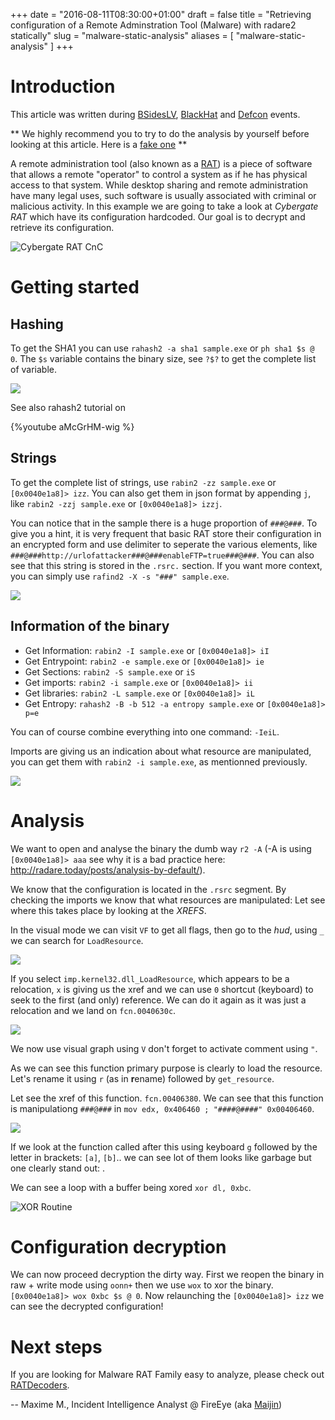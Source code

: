 +++ date = "2016-08-11T08:30:00+01:00" draft = false title = "Retrieving configuration of a Remote Adminstration Tool (Malware) with radare2 statically" slug = "malware-static-analysis" aliases = [ "malware-static-analysis" ] +++ 

# Introduction

This article was written during [BSidesLV](https://www.bsideslv.org), [BlackHat](https://www.blackhat.com/) and [Defcon](https://www.defcon.org/) events.

** We highly recommend you to try to do the analysis by yourself before looking at this article. Here is a [fake one](https://virustotal.com/en/file/f15985a91b12e015812f7f960eb0abe03d0cd401f54d0088f75cb087776a297c/analysis/) **

A remote administration tool (also known as a [RAT]( https://en.wikipedia.org/wiki/Remote_administration_software )) is a piece of software that allows a remote "operator" to control a system as if he has physical access to that system. While desktop sharing and remote administration have many legal uses, such software is usually associated with criminal or malicious activity. In this example we are going to take a look at *Cybergate RAT* which have its configuration hardcoded. Our goal is to decrypt and retrieve its configuration.

![Cybergate RAT CnC](https://i.imgur.com/q2kML7b.png)

# Getting started

## Hashing

To get the SHA1 you can use `rahash2 -a sha1 sample.exe` or `ph sha1 $s @ 0`. The `$s` variable contains the binary size, see `?$?` to get the complete list of variable.

![](https://i.imgur.com/jJB55rE.png)

See also rahash2 tutorial on

{%youtube aMcGrHM-wig %}

## Strings

To get the complete list of strings, use
`rabin2 -zz sample.exe` or `[0x0040e1a8]> izz`. 
You can also get them in json format by appending `j`, like `rabin2 -zzj sample.exe` or `[0x0040e1a8]> izzj`.

You can notice that in the sample there is a huge proportion of `###@###`. To give you a hint, it is very frequent that basic RAT store their configuration in an encrypted form and use delimiter to seperate the various elements, like `###@###http://urlofattacker###@###enableFTP=true###@###`. You can also see that this string is stored in the `.rsrc.` section. If you want more context, you can simply use `rafind2 -X -s "###" sample.exe`.

![](https://i.imgur.com/FcQR7hS.png)

## Information of the binary

- Get Information: `rabin2 -I sample.exe` or `[0x0040e1a8]> iI`
- Get Entrypoint: `rabin2 -e sample.exe` or `[0x0040e1a8]> ie`
- Get Sections: `rabin2 -S sample.exe` or `iS`
- Get imports: `rabin2 -i sample.exe` or `[0x0040e1a8]> ii`
- Get libraries: `rabin2 -L sample.exe` or `[0x0040e1a8]> iL`
- Get Entropy: `rahash2 -B -b 512 -a entropy sample.exe` or `[0x0040e1a8]> p=e`

You can of course combine everything into one command: `-IeiL`.


Imports are giving us an indication about what resource are manipulated, you can get them with `rabin2 -i sample.exe`, as mentionned previously.

![](https://i.imgur.com/0ZQqv4j.png)

# Analysis

We want to open and analyse the binary the dumb way `r2 -A` (-A is using `[0x0040e1a8]> aaa` see why it is a bad practice here: http://radare.today/posts/analysis-by-default/). 

We know that the configuration is located in the `.rsrc` segment. By checking the imports we know that what resources are manipulated: Let see where this takes place by looking at the *XREFS*.

In the visual mode we can visit `VF` to get all flags, then go to the *hud*, using `_` we can search for `LoadResource`.

![](https://i.imgur.com/9jW0kdm.png)

If you select `imp.kernel32.dll_LoadResource`, which appears to be a relocation, `x` is giving us the xref and we can use `0` shortcut (keyboard) to seek to the first (and only) reference. We can do it again as it was just a relocation and we land on `fcn.0040630c`. 

![](https://i.imgur.com/gCPavif.png)

We now use visual graph using `V` don't forget to activate comment using `"`.

As we can see this function primary purpose is clearly to load the resource. Let's rename it using `r` (as in **r**ename) followed by `get_resource`.

Let see the xref of this function. `fcn.00406380`. We can see that this function is manipulationg `###@###` in `mov edx, 0x406460 ; "####@####" 0x00406460`.

![](https://i.imgur.com/KQfGEZ8.png)

If we look at the function called after this using keyboard `g` followed by the letter in brackets: `[a]`, `[b]`.. we can see lot of them looks like garbage but one clearly stand out: .

We can see a loop with a buffer being xored `xor dl, 0xbc`.

![XOR Routine](https://i.imgur.com/NRomw6D.png)

# Configuration decryption

We can now proceed decryption the dirty way. First we reopen the binary in raw + write mode using `oonn+` then we use `wox` to xor the binary. `[0x0040e1a8]> wox 0xbc $s @ 0`. Now relaunching the `[0x0040e1a8]> izz` we can see the decrypted configuration!

# Next steps

If you are looking for Malware RAT Family easy to analyze, please check out [RATDecoders](https://github.com/kevthehermit/RATDecoders).


-- Maxime M., Incident Intelligence Analyst @ FireEye (aka [Maijin](http://www.maijin.fr/))
